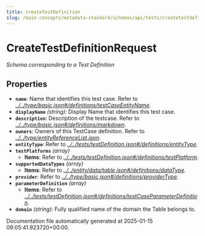 ```yaml
---
title: createTestDefinition
slug: /main-concepts/metadata-standard/schemas/api/tests/createtestdefinition
---
```


# CreateTestDefinitionRequest

*Schema corresponding to a Test Definition*

## Properties

- **`name`**: Name that identifies this test case. Refer to *[../../type/basic.json#/definitions/testCaseEntityName](#/../type/basic.json#/definitions/testCaseEntityName)*.
- **`displayName`** *(string)*: Display Name that identifies this test case.
- **`description`**: Description of the testcase. Refer to *[../../type/basic.json#/definitions/markdown](#/../type/basic.json#/definitions/markdown)*.
- **`owners`**: Owners of this TestCase definition. Refer to *[../../type/entityReferenceList.json](#/../type/entityReferenceList.json)*.
- **`entityType`**: Refer to *[../../tests/testDefinition.json#/definitions/entityType](#/../tests/testDefinition.json#/definitions/entityType)*.
- **`testPlatforms`** *(array)*
  - **Items**: Refer to *[../../tests/testDefinition.json#/definitions/testPlatform](#/../tests/testDefinition.json#/definitions/testPlatform)*.
- **`supportedDataTypes`** *(array)*
  - **Items**: Refer to *[../../entity/data/table.json#/definitions/dataType](#/../entity/data/table.json#/definitions/dataType)*.
- **`provider`**: Refer to *[../../type/basic.json#/definitions/providerType](#/../type/basic.json#/definitions/providerType)*.
- **`parameterDefinition`** *(array)*
  - **Items**: Refer to *[../../tests/testDefinition.json#/definitions/testCaseParameterDefinition](#/../tests/testDefinition.json#/definitions/testCaseParameterDefinition)*.
- **`domain`** *(string)*: Fully qualified name of the domain the Table belongs to.


Documentation file automatically generated at 2025-01-15 09:05:41.923720+00:00.
